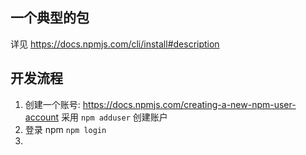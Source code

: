 ## 一个典型的包
详见 <https://docs.npmjs.com/cli/install#description>


## 开发流程
1. 创建一个账号: <https://docs.npmjs.com/creating-a-new-npm-user-account>
采用 `npm adduser` 创建账户
2. 登录 npm `npm login`
3. 



